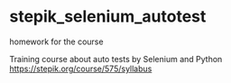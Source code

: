 # stepik_selenium_autotest
homework for the course

Training course about auto tests by Selenium and Python
https://stepik.org/course/575/syllabus
